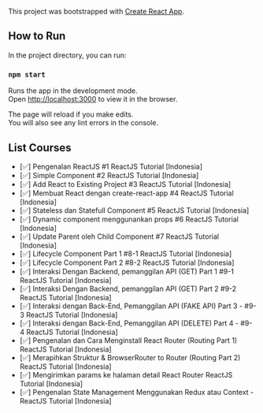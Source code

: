 This project was bootstrapped with [Create React App](https://github.com/facebook/create-react-app).

## How to Run

In the project directory, you can run:

### `npm start`

Runs the app in the development mode.<br />
Open [http://localhost:3000](http://localhost:3000) to view it in the browser.

The page will reload if you make edits.<br />
You will also see any lint errors in the console.

## List Courses
* [:white_check_mark:] Pengenalan ReactJS #1 ReactJS Tutorial [Indonesia]
* [:white_check_mark:] Simple Component #2 ReactJS Tutorial [Indonesia]
* [:white_check_mark:] Add React to Existing Project #3 ReactJS Tutorial [Indonesia]
* [:white_check_mark:] Membuat React dengan create-react-app #4 ReactJS Tutorial [Indonesia]
* [:white_check_mark:] Stateless dan Statefull Component #5 ReactJS Tutorial [Indonesia]
* [:white_check_mark:] Dynamic component menggunankan props #6 ReactJS Tutorial [Indonesia]
* [:white_check_mark:] Update Parent oleh Child Component #7 ReactJS Tutorial [Indonesia]
* [:white_check_mark:] Lifecycle Component Part 1 #8-1 ReactJS Tutorial [Indonesia]
* [:white_check_mark:] Lifecycle Component Part 2 #8-2 ReactJS Tutorial [Indonesia]
* [:white_check_mark:] Interaksi Dengan Backend, pemanggilan API (GET) Part 1 #9-1 ReactJS Tutorial [Indonesia]
* [:white_check_mark:] Interaksi Dengan Backend, pemanggilan API (GET) Part 2 #9-2 ReactJS Tutorial [Indonesia]
* [:white_check_mark:] Interaksi dengan Back-End, Pemanggilan API (FAKE API) Part 3 - #9-3 ReactJS Tutorial [Indonesia]
* [:white_check_mark:] Interaksi dengan Back-End, Pemanggilan API (DELETE) Part 4 - #9-4 ReactJS Tutorial [Indonesia]
* [:white_check_mark:] Pengenalan dan Cara Menginstall React Router (Routing Part 1) ReactJS Tutorial [Indonesia]
* [:white_check_mark:] Merapihkan Struktur & BrowserRouter to Router (Routing Part 2) ReactJS Tutorial  [Indonesia]
* [:white_check_mark:] Mengirimkan params ke halaman detail React Router ReactJS Tutorial [Indonesia]
* [:white_check_mark:] Pengenalan State Management Menggunakan Redux atau Context - ReactJS Tutorial [Indonesia]